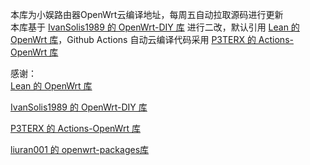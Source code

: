 本库为小娱路由器OpenWrt云编译地址，每周五自动拉取源码进行更新
</br>本库基于 <a href="https://github.com/IvanSolis1989/OpenWrt-DIY">IvanSolis1989 的 OpenWrt-DIY 库</a> 进行二改，默认引用 <a href="https://github.com/coolsnowwolf/lede">Lean 的 OpenWrt 库</a>，Github Actions 自动云编译代码采用 <a href="https://github.com/P3TERX/Actions-OpenWrt">P3TERX 的 Actions-OpenWrt 库</a>

感谢：</br>
<a href="https://github.com/coolsnowwolf/lede">Lean 的 OpenWrt 库</a></br>

<a href="https://github.com/IvanSolis1989/OpenWrt-DIY">IvanSolis1989 的 OpenWrt-DIY 库</a></br>

<a href="https://github.com/P3TERX/Actions-OpenWrt">P3TERX 的 Actions-OpenWrt 库</a></br>

<a href="https://github.com/liuran001/openwrt-packages">liuran001 的 openwrt-packages库</a>

